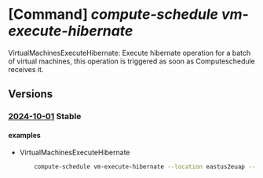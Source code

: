 # [Command] _compute-schedule vm-execute-hibernate_

VirtualMachinesExecuteHibernate: Execute hibernate operation for a batch of virtual machines, this operation is triggered as soon as Computeschedule receives it.

## Versions

### [2024-10-01](/Resources/mgmt-plane/L3N1YnNjcmlwdGlvbnMve30vcHJvdmlkZXJzL21pY3Jvc29mdC5jb21wdXRlc2NoZWR1bGUvbG9jYXRpb25zL3t9L3ZpcnR1YWxtYWNoaW5lc2V4ZWN1dGVoaWJlcm5hdGU=/2024-10-01.xml) **Stable**

<!-- mgmt-plane /subscriptions/{}/providers/microsoft.computeschedule/locations/{}/virtualmachinesexecutehibernate 2024-10-01 -->

#### examples

- VirtualMachinesExecuteHibernate
    ```bash
        compute-schedule vm-execute-hibernate --location eastus2euap --execution-parameters "{retry-policy:{retry-count:5,retry-window-in-minutes:27}}" --resources "{ids:[/subscriptions/fe541807-8c68-475d-976d-f453f9db4d81/resourceGroups/test-rg/providers/Microsoft.Compute/virtualMachines/testResource3]}" --correlationid 23480d2f-1dca-4610-afb4-dd25eec1f34r
    ```
